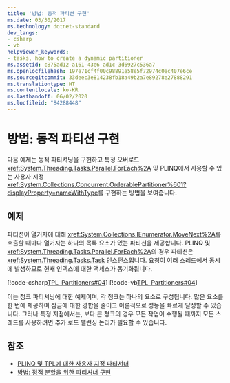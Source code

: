```yaml
---
title: '방법: 동적 파티션 구현'
ms.date: 03/30/2017
ms.technology: dotnet-standard
dev_langs:
- csharp
- vb
helpviewer_keywords:
- tasks, how to create a dynamic partitioner
ms.assetid: c875ad12-a161-43e6-ad1c-3d6927c536a7
ms.openlocfilehash: 197e71cf4f00c98891e58e5f72974c0ec407e6ce
ms.sourcegitcommit: 33deec3e814238fb18a49b2a7e89278e27888291
ms.translationtype: HT
ms.contentlocale: ko-KR
ms.lasthandoff: 06/02/2020
ms.locfileid: "84288448"
---
```

# <a name="how-to-implement-dynamic-partitions"></a>방법: 동적 파티션 구현

다음 예제는 동적 파티셔닝을 구현하고 특정 오버로드 <xref:System.Threading.Tasks.Parallel.ForEach%2A> 및 PLINQ에서 사용할 수 있는 사용자 지정 <xref:System.Collections.Concurrent.OrderablePartitioner%601?displayProperty=nameWithType>를 구현하는 방법을 보여줍니다.  
  
## <a name="example"></a>예제

파티션이 열거자에 대해 <xref:System.Collections.IEnumerator.MoveNext%2A>를 호출할 때마다 열거자는 하나의 목록 요소가 있는 파티션을 제공합니다. PLINQ 및 <xref:System.Threading.Tasks.Parallel.ForEach%2A>의 경우 파티션은 <xref:System.Threading.Tasks.Task> 인스턴스입니다. 요청이 여러 스레드에서 동시에 발생하므로 현재 인덱스에 대한 액세스가 동기화됩니다.  

[!code-csharp[TPL_Partitioners#04](../../../samples/snippets/csharp/VS_Snippets_Misc/tpl_partitioners/cs/partitioner02.cs#OrderableListPartitioner)]
[!code-vb[TPL_Partitioners#04](../../../samples/snippets/visualbasic/VS_Snippets_Misc/tpl_partitioners/vb/dynamicpartitioner.vb#04)]  

이는 청크 파티셔닝에 대한 예제이며, 각 청크는 하나의 요소로 구성됩니다. 많은 요소를 한 번에 제공하여 잠금에 대한 경합을 줄이고 이론적으로 성능을 빠르게 달성할 수 있습니다. 그러나 특정 지점에서는, 보다 큰 청크의 경우 모든 작업이 수행될 때까지 모든 스레드를 사용하려면 추가 로드 밸런싱 논리가 필요할 수 있습니다.  
  
## <a name="see-also"></a>참조

* [PLINQ 및 TPL에 대한 사용자 지정 파티셔너](custom-partitioners-for-plinq-and-tpl.md)
* [방법: 정적 분할을 위한 파티셔너 구현](how-to-implement-a-partitioner-for-static-partitioning.md)
